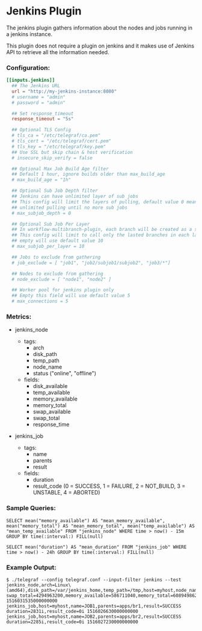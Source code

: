 # Jenkins Plugin

The jenkins plugin gathers information about the nodes and jobs running in a jenkins instance.

This plugin does not require a plugin on jenkins and it makes use of Jenkins API to retrieve all the information needed.

### Configuration:

```toml
[[inputs.jenkins]]
  ## The Jenkins URL
  url = "http://my-jenkins-instance:8080"
  # username = "admin"
  # password = "admin"

  ## Set response_timeout
  response_timeout = "5s"

  ## Optional TLS Config
  # tls_ca = "/etc/telegraf/ca.pem"
  # tls_cert = "/etc/telegraf/cert.pem"
  # tls_key = "/etc/telegraf/key.pem"
  ## Use SSL but skip chain & host verification
  # insecure_skip_verify = false

  ## Optional Max Job Build Age filter
  ## Default 1 hour, ignore builds older than max_build_age
  # max_build_age = "1h"

  ## Optional Sub Job Depth filter
  ## Jenkins can have unlimited layer of sub jobs
  ## This config will limit the layers of pulling, default value 0 means
  ## unlimited pulling until no more sub jobs
  # max_subjob_depth = 0

  ## Optional Sub Job Per Layer
  ## In workflow-multibranch-plugin, each branch will be created as a sub job.
  ## This config will limit to call only the lasted branches in each layer,
  ## empty will use default value 10
  # max_subjob_per_layer = 10

  ## Jobs to exclude from gathering
  # job_exclude = [ "job1", "job2/subjob1/subjob2", "job3/*"]

  ## Nodes to exclude from gathering
  # node_exclude = [ "node1", "node2" ]

  ## Worker pool for jenkins plugin only
  ## Empty this field will use default value 5
  # max_connections = 5
```

### Metrics:

- jenkins_node
  - tags:
    - arch
    - disk_path
    - temp_path
    - node_name
    - status ("online", "offline")
  - fields:
    - disk_available
    - temp_available
    - memory_available
    - memory_total
    - swap_available
    - swap_total
    - response_time

- jenkins_job
  - tags:
    - name
    - parents
    - result
  - fields:
    - duration
    - result_code (0 = SUCCESS, 1 = FAILURE, 2 = NOT_BUILD, 3 = UNSTABLE, 4 = ABORTED)

### Sample Queries:

```
SELECT mean("memory_available") AS "mean_memory_available", mean("memory_total") AS "mean_memory_total", mean("temp_available") AS "mean_temp_available" FROM "jenkins_node" WHERE time > now() - 15m GROUP BY time(:interval:) FILL(null)
```

```
SELECT mean("duration") AS "mean_duration" FROM "jenkins_job" WHERE time > now() - 24h GROUP BY time(:interval:) FILL(null)
```

### Example Output:

```
$ ./telegraf --config telegraf.conf --input-filter jenkins --test
jenkins_node,arch=Linux\ (amd64),disk_path=/var/jenkins_home,temp_path=/tmp,host=myhost,node_name=master swap_total=4294963200,memory_available=586711040,memory_total=6089498624,status=online,response_time=1000i,disk_available=152392036352,temp_available=152392036352,swap_available=3503263744 1516031535000000000
jenkins_job,host=myhost,name=JOB1,parents=apps/br1,result=SUCCESS duration=2831i,result_code=0i 1516026630000000000
jenkins_job,host=myhost,name=JOB2,parents=apps/br2,result=SUCCESS duration=2285i,result_code=0i 1516027230000000000
```
